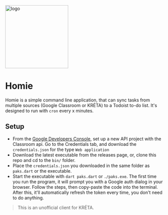<img width=200 src="https://raw.githubusercontent.com/daaniiieel/homie/master/.github/logo.svg" alt="logo"/>

# Homie

Homie is a simple command line application, that can sync tasks from multiple sources (Google Classroom or KRÉTA) to a Todoist to-do list. It's designed to run with `cron` every x minutes.

## Setup
- From the [Google Developers Console](https://console.developers.google.com), set up a new API project with the Classroom api. Go to the Credentials tab, and download the `credentials.json` for the type `Web application`
- Download the latest executable from the releases page, or, clone this repo and cd to the `bin/` folder.
- Place the `credentials.json` you downloaded in the same folder as `paks.dart` or the executable.
- Start the executable with `dart paks.dart` or `./paks.exe`. The first time you run the program, it will prompt you with a Google auth dialog in your browser. Follow the steps, then copy-paste the code into the terminal. After this, it'll automatically refresh the token every time, you don't need to do anything.

> This is an unofficial client for KRÉTA.
